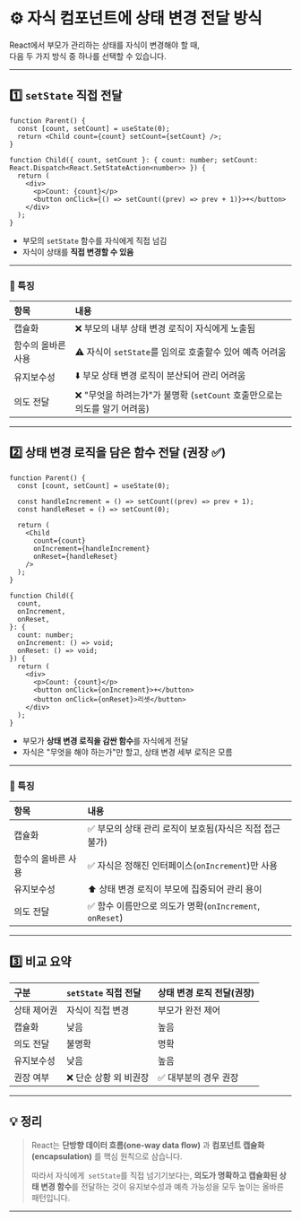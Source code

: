 # ⚙️ 자식 컴포넌트에 상태 변경 전달 방식

React에서 부모가 관리하는 상태를 자식이 변경해야 할 때,  
다음 두 가지 방식 중 하나를 선택할 수 있습니다.

---

## 1️⃣ `setState` 직접 전달

```tsx
function Parent() {
  const [count, setCount] = useState(0);
  return <Child count={count} setCount={setCount} />;
}

function Child({ count, setCount }: { count: number; setCount: React.Dispatch<React.SetStateAction<number>> }) {
  return (
    <div>
      <p>Count: {count}</p>
      <button onClick={() => setCount((prev) => prev + 1)}>+</button>
    </div>
  );
}
```

- 부모의 `setState` 함수를 자식에게 직접 넘김
- 자식이 상태를 **직접 변경할 수 있음**

---

### 📌 특징

|항목|내용|
|:---|:---|
|캡슐화|❌ 부모의 내부 상태 변경 로직이 자식에게 노출됨|
|함수의 올바른 사용|⚠️ 자식이 `setState`를 임의로 호출할수 있어 예측 어려움|
|유지보수성|⬇️ 부모 상태 변경 로직이 분산되어 관리 어려움|
|의도 전달|❌ "무엇을 하려는가"가 불명확 (`setCount` 호출만으로는 의도를 알기 어려움)|

---

## 2️⃣ 상태 변경 로직을 담은 함수 전달 (권장 ✅)

```tsx
function Parent() {
  const [count, setCount] = useState(0);

  const handleIncrement = () => setCount((prev) => prev + 1);
  const handleReset = () => setCount(0);

  return (
    <Child
      count={count}
      onIncrement={handleIncrement}
      onReset={handleReset}
    />
  );
}

function Child({
  count,
  onIncrement,
  onReset,
}: {
  count: number;
  onIncrement: () => void;
  onReset: () => void;
}) {
  return (
    <div>
      <p>Count: {count}</p>
      <button onClick={onIncrement}>+</button>
      <button onClick={onReset}>리셋</button>
    </div>
  );
}
```

- 부모가 **상태 변경 로직을 감싼 함수**를 자식에게 전달
- 자식은 "무엇을 해야 하는가"만 할고, 상태 변경 세부 로직은 모름

--- 

### 📌 특징

|항목|내용|
|:---|:---|
|캡슐화|✅ 부모의 상태 관리 로직이 보호됨(자식은 직접 접근 불가)|
|함수의 올바른 사용|✅ 자식은 정해진 인터페이스(`onIncrement`)만 사용|
|유지보수성|⬆️ 상태 변경 로직이 부모에 집중되어 관리 용이|
|의도 전달|✅ 함수 이름만으로 의도가 명확(`onIncrement`, `onReset`)|


---

## 3️⃣ 비교 요약

|구분|`setState` 직접 전달|상태 변경 로직 전달(권장)|
|:---|:---|:---|
|상태 제어권|자식이 직접 변경|부모가 완전 제어|
|캡슐화|낮음|높음|
|의도 전달|불명확|명확|
|유지보수성|낮음|높음|
|권장 여부|❌ 단순 상황 외 비권장|✅ 대부분의 경우 권장|

---

## 💡 정리

> React는 **단방향 데이터 흐름(one-way data flow)** 과
**컴포넌트 캡슐화(encapsulation)** 를 핵심 원칙으로 삼습니다.
>
> 따라서 자식에게` setState`를 직접 넘기기보다는,
**의도가 명확하고 캡슐화된 상태 변경 함수**를 전달하는 것이
유지보수성과 예측 가능성을 모두 높이는 올바른 패턴입니다.

---